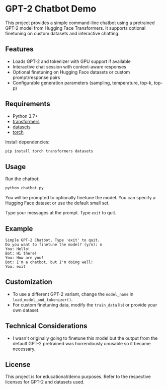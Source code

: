# GPT-2 Chatbot Demo

This project provides a simple command-line chatbot using a pretrained GPT-2 model from Hugging Face Transformers. It supports optional finetuning on custom datasets and interactive chatting.

## Features

- Loads GPT-2 and tokenizer with GPU support if available
- Interactive chat session with context-aware responses
- Optional finetuning on Hugging Face datasets or custom prompt/response pairs
- Configurable generation parameters (sampling, temperature, top-k, top-p)

## Requirements

- Python 3.7+
- [transformers](https://github.com/huggingface/transformers)
- [datasets](https://github.com/huggingface/datasets)
- [torch](https://pytorch.org/)

Install dependencies:
```bash
pip install torch transformers datasets
```

## Usage

Run the chatbot:
```bash
python chatbot.py
```

You will be prompted to optionally finetune the model. You can specify a Hugging Face dataset or use the default small set.

Type your messages at the prompt. Type `exit` to quit.

## Example

```
Simple GPT-2 Chatbot. Type 'exit' to quit.
Do you want to finetune the model? (y/n): n
You: Hello!
Bot: Hi there!
You: How are you?
Bot: I'm a chatbot, but I'm doing well!
You: exit
```

## Customization

- To use a different GPT-2 variant, change the `model_name` in `load_model_and_tokenizer()`.
- For custom finetuning data, modify the `train_data` list or provide your own dataset.

## Technical Considerations

 - I wasn't originally going to finetune this model but the output from the default GPT-2 pretrained was horrendously unusable so it became necessary.

## License

This project is for educational/demo purposes. Refer to the respective licenses for GPT-2 and datasets used.

